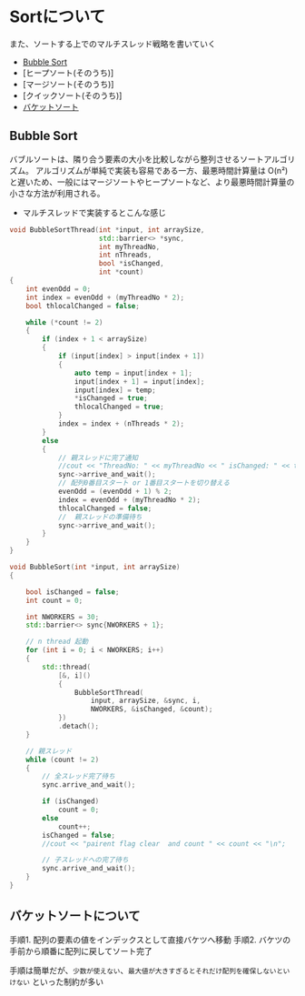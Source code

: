 # Sortについて

また、ソートする上でのマルチスレッド戦略を書いていく

- [Bubble Sort](#Bubble)
- [ヒープソート(そのうち)]
- [マージソート(そのうち)]
- [クイックソート(そのうち)]
- [バケットソート](#Bucket)

## <a name=Bubble>Bubble Sort</a>

バブルソートは、隣り合う要素の大小を比較しながら整列させるソートアルゴリズム。 アルゴリズムが単純で実装も容易である一方、最悪時間計算量は O(n²) と遅いため、一般にはマージソートやヒープソートなど、より最悪時間計算量の小さな方法が利用される。

- マルチスレッドで実装するとこんな感じ

```cpp
void BubbleSortThread(int *input, int arraySize,
                      std::barrier<> *sync,
                      int myThreadNo,
                      int nThreads,
                      bool *isChanged,
                      int *count)
{
    int evenOdd = 0;
    int index = evenOdd + (myThreadNo * 2);
    bool thlocalChanged = false;

    while (*count != 2)
    {
        if (index + 1 < arraySize)
        {
            if (input[index] > input[index + 1])
            {
                auto temp = input[index + 1];
                input[index + 1] = input[index];
                input[index] = temp;
                *isChanged = true;
                thlocalChanged = true;
            }
            index = index + (nThreads * 2);
        }
        else
        {
            // 親スレッドに完了通知
            //cout << "ThreadNo: " << myThreadNo << " isChanged: " << thlocalChanged << "\n";
            sync->arrive_and_wait();
            // 配列0番目スタート or 1番目スタートを切り替える
            evenOdd = (evenOdd + 1) % 2;
            index = evenOdd + (myThreadNo * 2);
            thlocalChanged = false;
            //  親スレッドの準備待ち
            sync->arrive_and_wait();
        }
    }
}

void BubbleSort(int *input, int arraySize)
{

    bool isChanged = false;
    int count = 0;

    int NWORKERS = 30;
    std::barrier<> sync{NWORKERS + 1};

    // n thread 起動
    for (int i = 0; i < NWORKERS; i++)
    {
        std::thread(
            [&, i]()
            {
                BubbleSortThread(
                    input, arraySize, &sync, i,
                    NWORKERS, &isChanged, &count);
            })
            .detach();
    }

    // 親スレッド
    while (count != 2)
    {
        // 全スレッド完了待ち
        sync.arrive_and_wait();

        if (isChanged)
            count = 0;
        else
            count++;
        isChanged = false;
        //cout << "pairent flag clear  and count " << count << "\n";

        // 子スレッドへの完了待ち
        sync.arrive_and_wait();
    }
}
```

## <a name=Bucket>バケットソートについて</a>

手順1. 配列の要素の値をインデックスとして直接バケツへ移動
手順2. バケツの手前から順番に配列に戻してソート完了

手順は簡単だが、`少数が使えない`、`最大値が大きすぎるとそれだけ配列を確保しないといけない`
といった制約が多い

